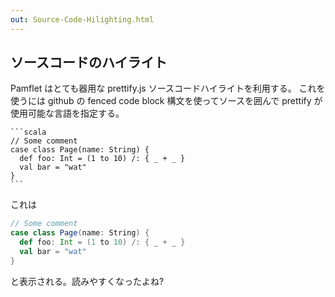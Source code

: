```yaml
---
out: Source-Code-Hilighting.html
---
```


ソースコードのハイライト
---------------------

Pamflet はとても器用な prettify.js ソースコードハイライトを利用する。
これを使うには github の fenced code block 構文を使ってソースを囲んで
prettify が使用可能な言語を指定する。

    ```scala
    // Some comment
    case class Page(name: String) {
      def foo: Int = (1 to 10) /: { _ + _ }
      val bar = "wat"
    }
    ```

これは

```scala
// Some comment
case class Page(name: String) {
  def foo: Int = (1 to 10) /: { _ + _ }
  val bar = "wat"
}
```

と表示される。読みやすくなったよね?
